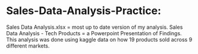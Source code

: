 # Sales-Data-Analysis-Practice:
Sales Data Analysis.xlsx = most up to date version of my analysis.
Sales Data Analysis - Tech Products = a Powerpoint Presentation of Findings.
This analysis was done using kaggle data on how 19 products sold across 9 different markets. 
